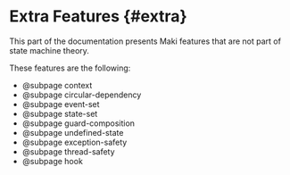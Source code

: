 # Extra Features {#extra}

This part of the documentation presents Maki features that are not part of state machine theory.

These features are the following:
* @subpage context
* @subpage circular-dependency
* @subpage event-set
* @subpage state-set
* @subpage guard-composition
* @subpage undefined-state
* @subpage exception-safety
* @subpage thread-safety
* @subpage hook
